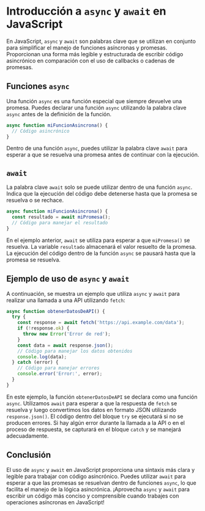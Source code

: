 # Introducción a `async` y `await` en JavaScript

En JavaScript, `async` y `await` son palabras clave que se utilizan en conjunto para simplificar el manejo de funciones asíncronas y promesas. Proporcionan una forma más legible y estructurada de escribir código asincrónico en comparación con el uso de callbacks o cadenas de promesas.

## Funciones `async`

Una función `async` es una función especial que siempre devuelve una promesa. Puedes declarar una función `async` utilizando la palabra clave `async` antes de la definición de la función.

```javascript
async function miFuncionAsincrona() {
  // Código asincrónico
}
```

Dentro de una función `async`, puedes utilizar la palabra clave `await` para esperar a que se resuelva una promesa antes de continuar con la ejecución.

## `await`

La palabra clave `await` solo se puede utilizar dentro de una función `async`. Indica que la ejecución del código debe detenerse hasta que la promesa se resuelva o se rechace.

```javascript
async function miFuncionAsincrona() {
  const resultado = await miPromesa();
  // Código para manejar el resultado
}
```

En el ejemplo anterior, `await` se utiliza para esperar a que `miPromesa()` se resuelva. La variable `resultado` almacenará el valor resuelto de la promesa. La ejecución del código dentro de la función `async` se pausará hasta que la promesa se resuelva.

## Ejemplo de uso de `async` y `await`

A continuación, se muestra un ejemplo que utiliza `async` y `await` para realizar una llamada a una API utilizando `fetch`:

```javascript
async function obtenerDatosDeAPI() {
  try {
    const response = await fetch('https://api.example.com/data');
    if (!response.ok) {
      throw new Error('Error de red');
    }
    const data = await response.json();
    // Código para manejar los datos obtenidos
    console.log(data);
  } catch (error) {
    // Código para manejar errores
    console.error('Error:', error);
  }
}
```

En este ejemplo, la función `obtenerDatosDeAPI` se declara como una función `async`. Utilizamos `await` para esperar a que la respuesta de `fetch` se resuelva y luego convertimos los datos en formato JSON utilizando `response.json()`. El código dentro del bloque `try` se ejecutará si no se producen errores. Si hay algún error durante la llamada a la API o en el proceso de respuesta, se capturará en el bloque `catch` y se manejará adecuadamente.

## Conclusión

El uso de `async` y `await` en JavaScript proporciona una sintaxis más clara y legible para trabajar con código asincrónico. Puedes utilizar `await` para esperar a que las promesas se resuelvan dentro de funciones `async`, lo que facilita el manejo de la lógica asincrónica. ¡Aprovecha `async` y `await` para escribir un código más conciso y comprensible cuando trabajes con operaciones asíncronas en JavaScript!